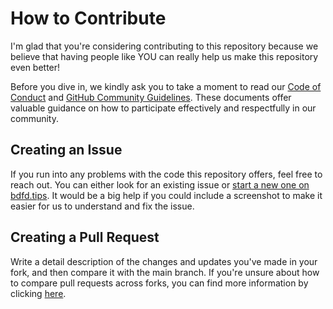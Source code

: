 # How to Contribute
I'm glad that you're considering contributing to this repository because we believe that having people like YOU can really help us make this repository even better!

Before you dive in, we kindly ask you to take a moment to read our [Code of Conduct](URL) and [GitHub Community Guidelines](URL). These documents offer valuable guidance on how to participate effectively and respectfully in our community.

## Creating an Issue
If you run into any problems with the code this repository offers, feel free to reach out. You can either look for an existing issue or [start a new one on bdfd.tips](https://github.com/blushedhub/bdfd.tips/issues). It would be a big help if you could include a screenshot to make it easier for us to understand and fix the issue. 

## Creating a Pull Request 
Write a detail description of the changes and updates you've made in your fork, and then compare it with the main branch. If you're unsure about how to compare pull requests across forks, you can find more information by clicking [here](https://github.com/blushedhub/bdfd.tips/pulls). 

#
